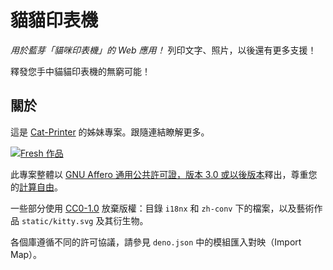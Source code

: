 
# 貓貓印表機

*用於藍芽「貓咪印表機」的 Web 應用！* 列印文字、照片，以後還有更多支援！

釋發您手中貓貓印表機的無窮可能！

## 關於

這是 [Cat-Printer](https://github.com/NaitLee/Cat-Printer) 的姊妹專案。跟隨連結瞭解更多。

[![Fresh 作品](https://fresh.deno.dev/fresh-badge.svg)](https://fresh.deno.dev)

此專案整體以 [GNU Affero 通用公共許可證，版本 3.0 或以後版本](https://www.gnu.org/licenses/agpl-3.0.html)釋出，尊重您的[計算自由](https://fsfans.club/learn/free-software.html)。

一些部分使用 [CC0-1.0](https://directory.fsf.org/wiki/License:CC0) 放棄版權：目錄 `i18nx` 和 `zh-conv` 下的檔案，以及藝術作品 `static/kitty.svg` 及其衍生物。

各個庫遵循不同的許可協議，請參見 `deno.json` 中的模組匯入對映（Import Map）。
